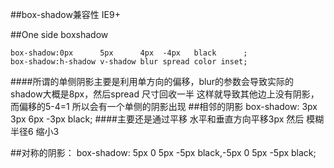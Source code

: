 ##box-shadow兼容性 IE9+


##One side boxshadow

    box-shadow:0px      5px      4px  -4px   black      ;
    box-shadow:h-shadow v-shadow blur spread color inset;
####所谓的单侧阴影主要是利用单方向的偏移，blur的参数会导致实际的shadow大概是8px，然后spread 尺寸回收一半 这样就导致其他边上没有阴影，而偏移的5-4=1 所以会有一个单侧的阴影出现
##相邻的阴影
    box-shadow: 3px 3px 6px -3px black;
####主要还是通过平移 水平和垂直方向平移3px 然后 模糊半径6 缩小3

##对称的阴影：
    box-shadow: 5px 0 5px -5px black,-5px 0 5px -5px black;